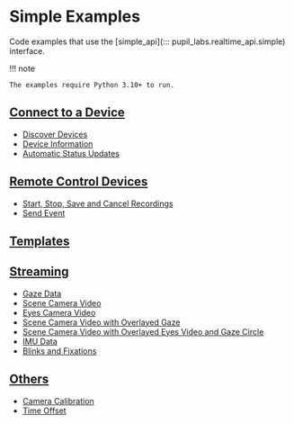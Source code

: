 # Simple Examples

Code examples that use the [simple_api](::: pupil_labs.realtime_api.simple) interface.

!!! note

    The examples require Python 3.10+ to run.

## [Connect to a Device](simple/connect-to-a-device.md)

-   [Discover Devices](simple/connect-to-a-device.md)
-   [Device Information](simple/connect-to-a-device.md#device-information)
-   [Automatic Status Updates](simple/connect-to-a-device.md#automatic-status-updates)

## [Remote Control Devices](simple/remote-control.md)

-   [Start, Stop, Save and Cancel Recordings](simple/remote-control.md#start-stop-and-save-and-cancel-recordings)
-   [Send Event](simple/remote-control.md#send-event)

## [Templates](simple/templates.md)

## [Streaming](simple/streaming.md)

-   [Gaze Data](simple/streaming.md#gaze-data)
-   [Scene Camera Video](simple/streaming.md#scene-camera-video)
-   [Eyes Camera Video](simple/streaming.md#eyes-camera-video)
-   [Scene Camera Video with Overlayed Gaze](simple/streaming.md#scene-camera-video-with-overlayed-gaze)
-   [Scene Camera Video with Overlayed Eyes Video and Gaze Circle](simple/streaming.md#scene-camera-video-with-overlayed-eyes-video-and-gaze-circle)
-   [IMU Data](simple/streaming.md#imu-data)
-   [Blinks and Fixations](simple/streaming.md#blinks-and-fixations)

## [Others](simple/others.md)

-   [Camera Calibration](simple/others.md#camera-calibration)
-   [Time Offset](simple/others.md#time-offset)
